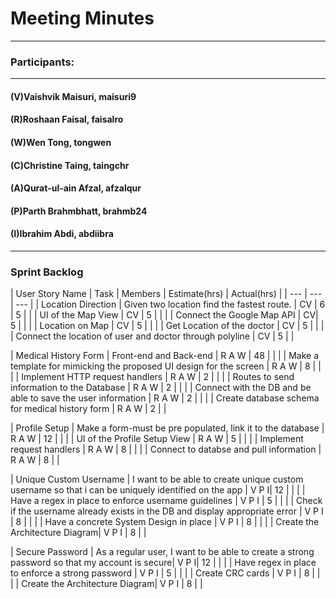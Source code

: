 # Meeting Minutes
---

### Participants:
***
#### (V)Vaishvik Maisuri, maisuri9
#### (R)Roshaan Faisal, faisalro
#### (W)Wen Tong, tongwen
#### (C)Christine Taing, taingchr
#### (A)Qurat-ul-ain Afzal, afzalqur
#### (P)Parth Brahmbhatt, brahmb24 
#### (I)Ibrahim Abdi, abdiibra
***

### Sprint Backlog 


| User Story Name | Task | Members | Estimate(hrs) | Actual(hrs) |
| --- | --- | --- |
| Location Direction | Given two location find the fastest route. | CV | 6 | 5 |
| | UI of the Map View | CV  | 5 |  |
| | Connect the Google Map API  | CV| 5 |  |
| | Location on Map | CV  | 5 |  |
| | Get Location of the doctor  | CV | 5 |  |
| | Connect the location of user and doctor through polyline | CV | 5 |  |

| Medical History Form | Front-end and Back-end | R A W | 48 |  |
| | Make a template for mimicking the proposed UI design for the screen | R A W  | 8 |  |
| | Implement HTTP request handlers | R A W  | 2 |  |
| | Routes to send information to the Database | R A W  | 2 |  |
| | Connect with the DB and be able to save the user information | R A W  | 2 |  |
| | Create database schema for medical history form | R A W  | 2 |  |

| Profile Setup | Make a form-must be pre populated, link it to the database | R A W | 12 |  |
| | UI of the Profile Setup View | R A W  | 5 |  |
| | Implement request handlers | R A W  | 8 |  |
| | Connect to databse and pull information | R A W  | 8 |  |

| Unique Custom Username | I want to be able to create unique custom username so that i can be uniquely identified on the app | V P I| 12 |  |
| | Have a regex in place to enforce username guidelines | V P I  | 5 |  |
| | Check if the username already exists in the DB and display appropriate error | V P I  | 8 |  |
| | Have a concrete System Design in place | V P I  | 8 |  |
| | Create the Architecture Diagram| V P I  | 8 |  |

| Secure Password | As a regular user, I want to be able to create a strong password so that my account is secure| V P I| 12 |  |
| | Have regex in place to enforce a strong password | V P I  | 5 |  |
| | Create CRC cards | V P I  | 8 |  |
| | Create the Architecture Diagram| V P I  | 8 |  |


